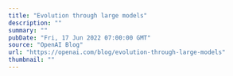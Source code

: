 ```yaml
---
title: "Evolution through large models"
description: ""
summary: ""
pubDate: "Fri, 17 Jun 2022 07:00:00 GMT"
source: "OpenAI Blog"
url: "https://openai.com/blog/evolution-through-large-models"
thumbnail: ""
---
```


